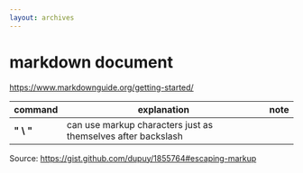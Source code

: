```yaml
---
layout: archives
---
```


# markdown document
https://www.markdownguide.org/getting-started/

|command| explanation| note|
|-------|------------|-----|
|**" \ "**| can use markup characters just as themselves after backslash|   

Source: https://gist.github.com/dupuy/1855764#escaping-markup